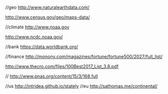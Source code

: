 //geo
http://www.naturalearthdata.com/

http://www.census.gov/geo/maps-data/

//climate
http://www.noaa.gov

http://www.ncdc.noaa.gov/

//bank
https://data.worldbank.org/

//finance
http://monony.com/magazines/fortune/fortune500/2027/full_list/

http://www.thecro.com/files/100Best2017_List_3.8.pdf

//
http://www.pnas.org/content/15/3/168.full

//us
http://intridea.github.io/stately
//eu
http://sathomas.me/continental/
